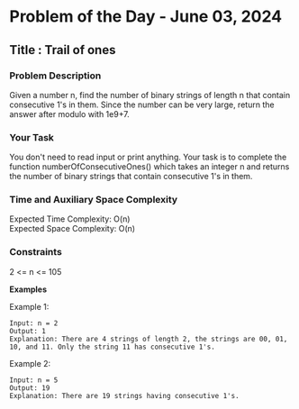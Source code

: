 # Problem of the Day - June 03, 2024

## Title : Trail of ones

### Problem Description

Given a number n, find the number of binary strings of length n that contain consecutive 1's in them. Since the number can be very large, return the answer after modulo with 1e9+7.

### Your Task

You don't need to read input or print anything. Your task is to complete the function numberOfConsecutiveOnes() which takes an integer n and returns the number of binary strings that contain consecutive 1's in them.

### Time and Auxiliary Space Complexity

Expected Time Complexity: O(n) \
Expected Space Complexity: O(n)

### Constraints

2 <= n <= 105

**Examples**

Example 1:
```
Input: n = 2
Output: 1
Explanation: There are 4 strings of length 2, the strings are 00, 01, 10, and 11. Only the string 11 has consecutive 1's.

```

Example 2:
```
Input: n = 5
Output: 19
Explanation: There are 19 strings having consecutive 1's.

```


